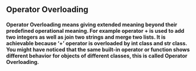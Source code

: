 ## Operator Overloading
#### Operator Overloading means giving extended meaning beyond their predefined operational meaning. For example operator + is used to add two integers as well as join two strings and merge two lists. It is achievable because ‘+’ operator is overloaded by int class and str class. You might have noticed that the same built-in operator or function shows different behavior for objects of different classes, this is called Operator Overloading. 

